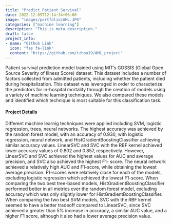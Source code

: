 ```yaml
---
title: "Predict Patient Survival"
date: 2022-12-05T12:14:34+06:00
image: "images/portfolio/AML.JPG"
categories: ["machine learning"]
description: "This is meta description."
draft: false
project_info:
- name: "Github Link"
  icon: "fas fa-link"
  content: "https://github.com/tzhou19/AML_project"
---
```


Patient survival prediction model trained using MIT’s GOSSIS (Global Open Source Severity of Illness Score) dataset. This dataset includes a number of factors collected from admitted patients, including whether the patient died during hospitalization. This dataset was leveraged in order to characterize the predictors for in-hospital mortality through the creation of models using a variety of machine learning techniques. We also compared these models and identified which technique is most suitable for this classification task.


#### Project Details

Different machine learnig techniques were applied including SVM, logistic regression, trees, neural networks. The highest accuracy was achieved by the random forest model, with an accuracy of 0.930, with logistic regression, neural network, and HistGradientBoostingClassifier achieving similar accuracy values. LinearSVC and SVC with the RBF kernel achieved lower accuracy values of 0.802 and 0.857, respectively. However, LinearSVC and SVC achieved the highest values for AUC and average precision, and SVC also achieved the highest F1- score. The neural network achieved a relatively high AUC and F1-score, while obtaining the lowest average precision. F1-scores were relatively close for each of the models, excluding logistic regression which achieved the lowest F1-score. 
When comparing the two best tree-based models, HistGradientBoostingClassifier performed better in all metrics over the random forest model, excluding accuracy which was only slightly lower for HistGradientBoostingClassifier. When comparing the two best SVM models, SVC with the RBF kernel seemed to have a better tradeoff compared to LinearSVC, since SVC achieved a greater than 5% increase in accuracy, a similar AUC value, and a higher F1 score, although it also had a lower average precision value.
